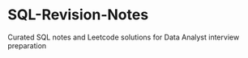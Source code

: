 # SQL-Revision-Notes
Curated SQL notes and Leetcode solutions for Data Analyst interview preparation
